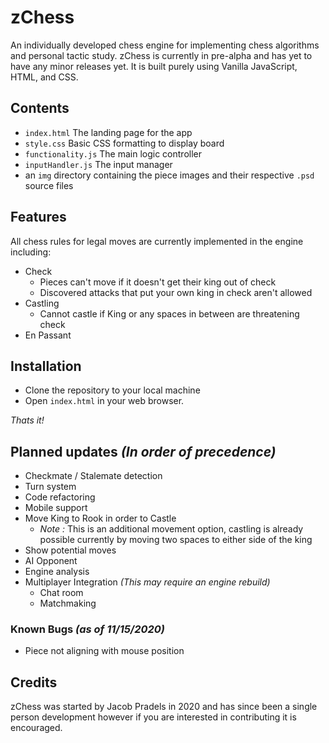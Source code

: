 # zChess

An individually developed chess engine for implementing chess algorithms and personal tactic study.  zChess is currently in pre-alpha and has yet to have any minor releases yet. It is built purely using Vanilla JavaScript, HTML, and CSS.

## Contents
- `index.html` The landing page for the app
- `style.css` Basic CSS formatting to display board
- `functionality.js` The main logic controller
- `inputHandler.js` The input manager
- an `img` directory containing the piece images and their respective `.psd` source files

## Features
All chess rules for legal moves are currently implemented in the engine including:
- Check
  - Pieces can't move if it doesn't get their king out of check
  - Discovered attacks that put your own king in check aren't allowed
- Castling
  - Cannot castle if King or any spaces in between are threatening check
- En Passant

## Installation
- Clone the repository to your local machine
- Open `index.html` in your web browser.

*Thats it!*

## Planned updates *(In order of precedence)*
- Checkmate / Stalemate detection
- Turn system
- Code refactoring
- Mobile support
- Move King to Rook in order to Castle 
  - *Note :* This is an additional movement option, castling is already possible currently by moving two spaces to either side of the king
- Show potential moves
- AI Opponent
- Engine analysis
- Multiplayer Integration *(This may require an engine rebuild)*
  - Chat room
  - Matchmaking

### Known Bugs *(as of 11/15/2020)*
- Piece not aligning with mouse position

## Credits
zChess was started by Jacob Pradels in 2020 and has since been a single person development however if you are interested in contributing it is encouraged.
